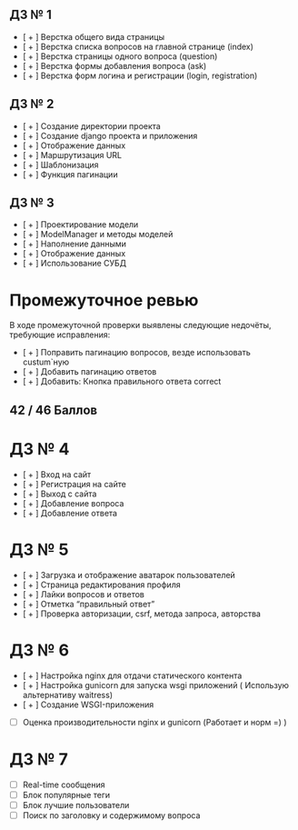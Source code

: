 ## ДЗ № 1

- [ + ] Верстка общего вида страницы
- [ + ] Верстка списка вопросов на главной странице (index)
- [ + ] Верстка страницы одного вопроса (question)
- [ + ] Верстка формы добавления вопроса (ask)
- [ + ] Верстка форм логина и регистрации (login, registration)

## ДЗ № 2
- [ + ] Создание директории проекта
- [ + ] Создание django проекта и приложения
- [ + ] Отображение данных
- [ + ] Маршрутизация URL
- [ + ] Шаблонизация
- [ + ] Функция пагинации

## ДЗ № 3
- [ + ] Проектирование модели
- [ + ] ModelManager и методы моделей
- [ + ] Наполнение данными
- [ + ] Отображение данных
- [ + ] Использование СУБД

# Промежуточное ревью
В ходе промежуточной проверки выявлены следующие недочёты, требующие исправления:
- [ + ] Поправить пагинацию вопросов, везде использовать custum`ную
- [ + ] Добавить пагинацию ответов
- [ + ] Добавить: Кнопка правильного ответа correct
## 42 / 46 Баллов

# ДЗ № 4
- [ + ] Вход на сайт
- [ + ] Регистрация на сайте
- [ + ] Выход с сайта
- [ + ] Добавление вопроса
- [ + ] Добавление ответа

# ДЗ № 5
- [ + ] Загрузка и отображение аватарок пользователей
- [ + ] Страница редактирования профиля
- [ + ] Лайки вопросов и ответов
- [ + ] Отметка “правильный ответ”
- [ + ] Проверка авторизации, csrf, метода запроса, авторства

# ДЗ № 6
- [ + ] Настройка nginx для отдачи статического контента
- [ + ] Настройка gunicorn для запуска wsgi приложений 
  ( Использую альтернативу waitress)
- [ + ] Создание WSGI-приложения
- [ ] Оценка производительности nginx и gunicorn (Работает и норм =) )

# ДЗ № 7
- [ ] Real-time сообщения
- [ ] Блок популярные теги
- [ ] Блок лучшие пользователи
- [ ] Поиск по заголовку и содержимому вопроса
